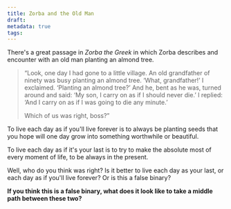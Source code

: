```yaml
---
title: Zorba and the Old Man
draft: 
metadata: true
tags:
---
```

There's a great passage in *Zorba the Greek* in which Zorba describes and encounter with an old man planting an almond tree. 

> “Look, one day I had gone to a little village. An old grandfather of ninety was busy planting an almond tree. ‘What, grandfather!’ I exclaimed. ‘Planting an almond tree?’ And he, bent as he was, turned around and said: ‘My son, I carry on as if I should never die.’ I replied: ‘And I carry on as if I was going to die any minute.’   
> 
> Which of us was right, boss?”


To live each day as if you'll live forever is to always be planting seeds that you hope will one day grow into something worthwhile or beautiful. 

To live each day as if it's your last is to try to make the absolute most of every moment of life, to be always in the present. 

Well, who do you think was right? Is it better to live each day as your last, or each day as if you'll live forever? Or is this a false binary?

**If you think this is a false binary, what does it look like to take a middle path between these two?**

